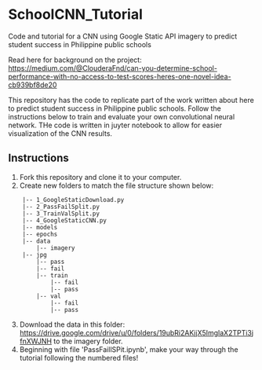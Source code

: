 # SchoolCNN_Tutorial
Code and tutorial for a CNN using Google Static API imagery to predict student success in Philippine public schools

Read here for background on the project: https://medium.com/@ClouderaFnd/can-you-determine-school-performance-with-no-access-to-test-scores-heres-one-novel-idea-cb939bf8de20

This repository has the code to replicate part of the work written about here  to predict student success in Philippine public schools. Follow the instructions below to train and evaluate your own convolutional neural network. THe code is written in juyter notebook to allow for easier visualization of the CNN results.

## Instructions

1. Fork this repository and clone it to your computer.
2. Create new folders to match the file structure shown below:
```
    |-- 1_GoogleStaticDownload.py
    |-- 2_PassFailSplit.py
    |-- 3_TrainValSplit.py 
    |-- 4_GoogleStaticCNN.py
    |-- models
    |-- epochs
    |-- data
        |-- imagery
	|-- jpg
        |-- pass
        |-- fail
        |-- train
            |-- fail
            |-- pass
        |-- val
            |-- fail
            |-- pass
```
3. Download the data in this folder: https://drive.google.com/drive/u/0/folders/19ubRi2AKjjX5ImglaX2TPTi3jfnXWJNH to the imagery folder.
4. Beginning with file 'PassFaillSPit.ipynb', make your way through the tutorial following the numbered files!


